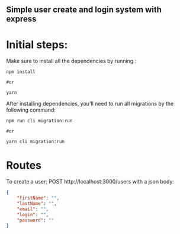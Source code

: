 ## Simple user create and login system with express


# Initial steps:

Make sure to install all the dependencies by running :
```
npm install

#or

yarn
```

After installing dependencies, you'll need to run all migrations by the following command:

```
npm run cli migration:run

#or

yarn cli migration:run
```

# Routes

To create a user: POST http://localhost:3000/users 
with a json body: 
``` json
{
	"firstName": "",
	"lastName": "",
	"email": "",
	"login": "",
	"password": ""
}
```